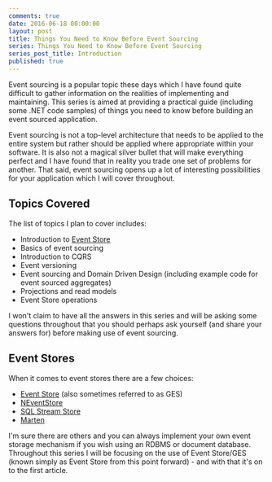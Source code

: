 ```yaml
---
comments: true
date: 2016-06-18 00:00:00
layout: post
title: Things You Need to Know Before Event Sourcing
series: Things You Need to Know Before Event Sourcing
series_post_title: Introduction
published: true
---
```


Event sourcing is a popular topic these days which I have found quite difficult to gather information on the realities of implementing and maintaining.  This series is aimed at providing a practical guide (including some .NET code samples) of things you need to know before building an event sourced application.

Event sourcing is not a top-level architecture that needs to be applied to the entire system but rather should be applied where appropriate within your software.  It is also not a magical silver bullet that will make everything perfect and I have found that in reality you trade one set of problems for another.  That said, event sourcing opens up a lot of interesting possibilities for your application which I will cover throughout.

## Topics Covered

The list of topics I plan to cover includes:

- Introduction to [Event Store](http://geteventstore.com)
- Basics of event sourcing
- Introduction to CQRS
- Event versioning
- Event sourcing and Domain Driven Design (including example code for event sourced aggregates)
- Projections and read models
- Event Store operations

I won't claim to have all the answers in this series and will be asking some questions throughout that you should perhaps ask yourself (and share your answers for) before making use of event sourcing.

## Event Stores

When it comes to event stores there are a few choices:

- [Event Store](http://geteventstore.com) (also sometimes referred to as GES)
- [NEventStore](https://github.com/NEventStore/NEventStore)
- [SQL Stream Store](https://github.com/damianh/SqlStreamStore)
- [Marten](https://github.com/JasperFx/marten)

I'm sure there are others and you can always implement your own event storage mechanism if you wish using an RDBMS or document database.  Throughout this series I will be focusing on the use of Event Store/GES (known simply as Event Store from this point forward) - and with that it's on to the first article.
